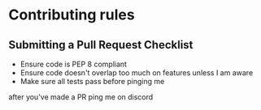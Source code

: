 # Contributing rules

## Submitting a Pull Request Checklist
* Ensure code is PEP 8 compliant
* Ensure code doesn't overlap too much on features unless I am aware
* Make sure all tests pass before pinging me


after you've made a PR ping me on discord

